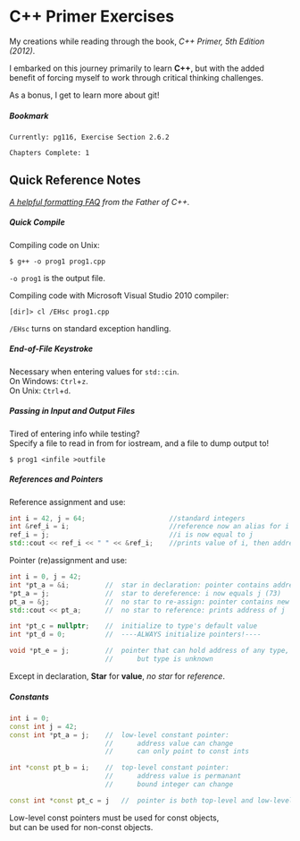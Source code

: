# C++ Primer Exercises
My creations while reading through the book, _C++ Primer, 5th Edition (2012)_.

I embarked on this journey primarily to learn **C++**, but with the added benefit of forcing myself to work through critical thinking challenges.  

As a bonus, I get to learn more about git!

##### Bookmark
```
Currently: pg116, Exercise Section 2.6.2

Chapters Complete: 1
```

## Quick Reference Notes

_[A helpful formatting FAQ](http://www.stroustrup.com/bs_faq2.html#whitespace) from the Father of C++._

##### Quick Compile

Compiling code on Unix:
```
$ g++ -o prog1 prog1.cpp
```
`-o prog1` is the output file.

Compiling code with Microsoft Visual Studio 2010 compiler:
```
[dir]> cl /EHsc prog1.cpp
```
`/EHsc` turns on standard exception handling.

##### End-of-File Keystroke

Necessary when entering values for `std::cin`.  
On Windows: `Ctrl`+`z`.  
On Unix: `Ctrl`+`d`.  

##### Passing in Input and Output Files

Tired of entering info while testing?  
Specify a file to read in from for iostream, and a file to dump output to!
```
$ prog1 <infile >outfile
```

##### References and Pointers

Reference assignment and use:
``` c++
int i = 42, j = 64;                     //standard integers
int &ref_i = i;                         //reference now an alias for i
ref_i = j;                              //i is now equal to j
std::cout << ref_i << " " << &ref_i;    //prints value of i, then address of i
```

Pointer (re)assignment and use:  
``` c++
int i = 0, j = 42;
int *pt_a = &i;         //  star in declaration: pointer contains address of i
*pt_a = j;              //  star to dereference: i now equals j (73)
pt_a = &j;              //  no star to re-assign: pointer contains new address
std::cout << pt_a;      //  no star to reference: prints address of j

int *pt_c = nullptr;    //  initialize to type's default value
int *pt_d = 0;          //  ----ALWAYS initialize pointers!----

void *pt_e = j;         //  pointer that can hold address of any type,
                        //      but type is unknown
```
Except in declaration, **Star** for **value**, _no star_ for _reference_.  

##### Constants
``` c++
int i = 0;
const int j = 42;
const int *pt_a = j;    //  low-level constant pointer: 
                        //      address value can change
                        //      can only point to const ints

int *const pt_b = i;    //  top-level constant pointer:
                        //      address value is permanant
                        //      bound integer can change

const int *const pt_c = j   //  pointer is both top-level and low-level constant
```
Low-level const pointers must be used for const objects,  
but can be used for non-const objects.